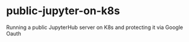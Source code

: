 # public-jupyter-on-k8s
Running a public JupyterHub server on K8s and protecting it via Google Oauth
